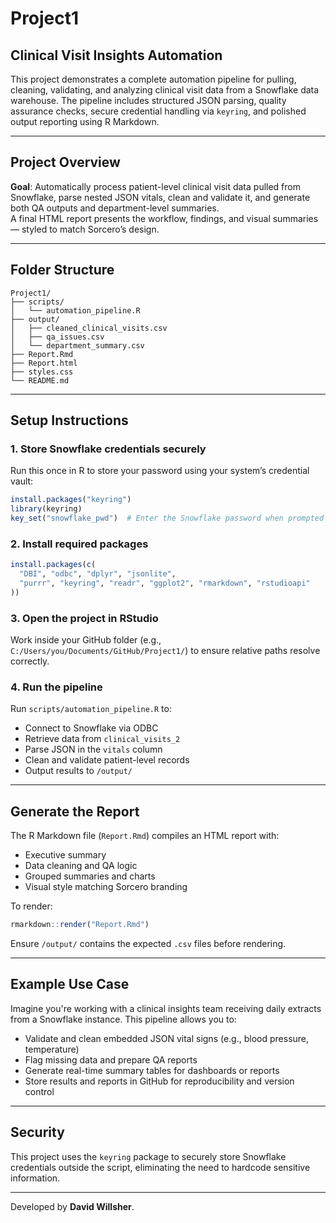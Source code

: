 # Project1  
## Clinical Visit Insights Automation

This project demonstrates a complete automation pipeline for pulling, cleaning, validating, and analyzing clinical visit data from a Snowflake data warehouse. The pipeline includes structured JSON parsing, quality assurance checks, secure credential handling via `keyring`, and polished output reporting using R Markdown.

---

## Project Overview

**Goal**: Automatically process patient-level clinical visit data pulled from Snowflake, parse nested JSON vitals, clean and validate it, and generate both QA outputs and department-level summaries.  
A final HTML report presents the workflow, findings, and visual summaries — styled to match Sorcero’s design.

---

## Folder Structure

```
Project1/
├── scripts/
│   └── automation_pipeline.R
├── output/
│   ├── cleaned_clinical_visits.csv
│   ├── qa_issues.csv
│   └── department_summary.csv
├── Report.Rmd
├── Report.html
├── styles.css
└── README.md
```

---

## Setup Instructions

### 1. Store Snowflake credentials securely

Run this once in R to store your password using your system’s credential vault:

```r
install.packages("keyring")
library(keyring)
key_set("snowflake_pwd")  # Enter the Snowflake password when prompted
```

### 2. Install required packages

```r
install.packages(c(
  "DBI", "odbc", "dplyr", "jsonlite",
  "purrr", "keyring", "readr", "ggplot2", "rmarkdown", "rstudioapi"
))
```

### 3. Open the project in RStudio

Work inside your GitHub folder (e.g., `C:/Users/you/Documents/GitHub/Project1/`) to ensure relative paths resolve correctly.

### 4. Run the pipeline

Run `scripts/automation_pipeline.R` to:

- Connect to Snowflake via ODBC
- Retrieve data from `clinical_visits_2`
- Parse JSON in the `vitals` column
- Clean and validate patient-level records
- Output results to `/output/`

---

## Generate the Report

The R Markdown file (`Report.Rmd`) compiles an HTML report with:

- Executive summary
- Data cleaning and QA logic
- Grouped summaries and charts
- Visual style matching Sorcero branding

To render:

```r
rmarkdown::render("Report.Rmd")
```

Ensure `/output/` contains the expected `.csv` files before rendering.

---

## Example Use Case

Imagine you're working with a clinical insights team receiving daily extracts from a Snowflake instance. This pipeline allows you to:

- Validate and clean embedded JSON vital signs (e.g., blood pressure, temperature)
- Flag missing data and prepare QA reports
- Generate real-time summary tables for dashboards or reports
- Store results and reports in GitHub for reproducibility and version control

---

## Security

This project uses the `keyring` package to securely store Snowflake credentials outside the script, eliminating the need to hardcode sensitive information.

---

Developed by **David Willsher**.
